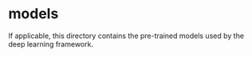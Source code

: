 # models

If applicable, this directory contains the pre-trained models used by the deep learning framework.

